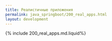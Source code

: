 ```yaml
---
title: Реалистичные приложения
permalink: java_springboot/200_real_apps.html
layout: development
---
```


{% include 200_real_apps.md.liquid%}